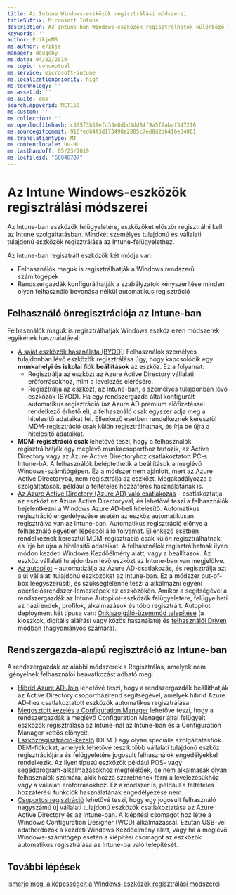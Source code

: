 ```yaml
---
title: Az Intune Windows-eszközök regisztrálási módszerei
titleSuffix: Microsoft Intune
description: Az Intune-ban Windows-eszközök regisztrálhatók különböző módjait
keywords: ''
author: ErikjeMS
ms.author: erikje
manager: dougeby
ms.date: 04/02/2019
ms.topic: conceptual
ms.service: microsoft-intune
ms.localizationpriority: high
ms.technology: ''
ms.assetid: ''
ms.suite: ems
search.appverid: MET150
ms.custom: ''
ms.collection: ''
ms.openlocfilehash: c3f5f3b39efd33e8dbd3dd84f9a5f2abaf347216
ms.sourcegitcommit: 916fed64f3d173498a2905c7ed8d2d6416e34061
ms.translationtype: MT
ms.contentlocale: hu-HU
ms.lasthandoff: 05/23/2019
ms.locfileid: "66046707"
---
```

# <a name="intune-enrollment-methods-for-windows-devices"></a>Az Intune Windows-eszközök regisztrálási módszerei

Az Intune-ban eszközök felügyeletére, eszközöket először regisztrálni kell az Intune szolgáltatásban. Mindkét személyes tulajdonú és vállalati tulajdonú eszközök regisztrálása az Intune-felügyelethez. 

Az Intune-ban regisztrált eszközök két módja van:
- Felhasználók maguk is regisztrálhatják a Windows rendszerű számítógépek 
- Rendszergazdák konfigurálhatják a szabályzatok kényszerítése minden olyan felhasználó bevonása nélkül automatikus regisztráció

## <a name="user-self-enrollment-in-intune"></a>Felhasználó önregisztrációja az Intune-ban

Felhasználók maguk is regisztrálhatják Windows eszköz ezen módszerek egyikének használatával:

- [A saját eszközök használata (BYOD)](https://docs.microsoft.com/intune-user-help/enroll-windows-10-device): Felhasználók személyes tulajdonban lévő eszközök regisztrálása úgy, hogy kapcsolódik egy **munkahelyi és iskolai** fiók **beállítások** az eszköz. Ez a folyamat:
    - Regisztrálja az eszközt az Azure Active Directory vállalati erőforrásokhoz, mint a levelezés elérésére.
    - Regisztrálja az eszközt, az Intune-ban, a személyes tulajdonban lévő eszközök (BYOD).
Ha egy rendszergazda által konfigurált automatikus regisztráció (az Azure AD premium előfizetéssel rendelkező érhető el), a felhasználó csak egyszer adja meg a hitelesítő adataikat fel. Ellenkező esetben rendelkeznek keresztül MDM-regisztráció csak külön regisztrálhatnak, és írja be újra a hitelesítő adataikat.  
- **MDM-regisztráció csak** lehetővé teszi, hogy a felhasználók regisztrálhatják egy meglévő munkacsoporthoz tartozik, az Active Directory vagy az Azure Active Directoryhoz csatlakoztatott PC-s Intune-bA. A felhasználók beléptethetik a beállítások a meglévő Windows-számítógépen. Ez a módszer nem ajánlott, mert az Azure Active Directoryba, nem regisztrálja az eszközt. Megakadályozza a szolgáltatások, például a feltételes hozzáférés használatának is.
- [Az Azure Active Directory (Azure AD) való csatlakozás](https://docs.microsoft.com/azure/active-directory/user-help/user-help-join-device-on-network) – csatlakoztatja az eszközt az Azure Active Directoryval, és lehetővé teszi a felhasználók bejelentkezni a Windows Azure AD-beli hitelesítő. Automatikus regisztráció engedélyezése esetén az eszköz automatikusan regisztrálva van az Intune-ban. Automatikus regisztráció előnye a felhasználó egyetlen lépésből álló folyamat. Ellenkező esetben rendelkeznek keresztül MDM-regisztráció csak külön regisztrálhatnak, és írja be újra a hitelesítő adataikat. A felhasználók regisztrálhatnak ilyen módon kezdeti Windows Kezdőélmény alatt, vagy a beállítások. Az eszköz vállalati tulajdonban lévő eszközt az Intune-ban van megjelölve.
- [Az autopilot](enrollment-autopilot.md) – automatizálja az Azure AD-csatlakozás, és regisztrálja azt a új vállalati tulajdonú eszközöket az Intune-ban. Ez a módszer out-of-box leegyszerűsíti, és szükségtelenné teszi a alkalmazni egyéni operációsrendszer-lemezképek az eszközökön. Amikor a segítségével a rendszergazdák az Intune Autopilot-eszközök felügyeletére, felügyelheti az házirendek, profilok, alkalmazások és több regisztrált.  Autopilot deployment két típusa van: [Önkiszolgáló-üzemmód telepítése](https://docs.microsoft.com/windows/deployment/windows-autopilot/self-deploying) (a kioszkok, digitális aláírási vagy közös használatú) és [felhasználói Driven módban](https://docs.microsoft.com/windows/deployment/windows-autopilot/user-driven) (hagyományos számára). 

## <a name="administrator-based-enrollment-in-intune"></a>Rendszergazda-alapú regisztráció az Intune-ban

A rendszergazdák az alábbi módszerek a Regisztrálás, amelyek nem igényelnek felhasználói beavatkozást adható meg:

- [Hibrid Azure AD Join](https://docs.microsoft.com/windows/client-management/mdm/enroll-a-windows-10-device-automatically-using-group-policy) lehetővé teszi, hogy a rendszergazdák beállíthatják az Active Directory csoportházirend segítségével, amelyek hibrid Azure AD-hez csatlakoztatott eszközök automatikus regisztrálása. 
- [Megosztott kezelés a Configuration Manager](https://docs.microsoft.com/sccm/comanage/overview) lehetővé teszi, hogy a rendszergazdák a meglévő Configuration Manager által felügyelt eszközök regisztrálása az Intune-nal az Intune-ban és a Configuration Manager kettős előnyeit. 
- [Eszközregisztráció-kezelő](device-enrollment-manager-enroll.md) (DEM-) egy olyan speciális szolgáltatásfiók. DEM-fiókokat, amelyek lehetővé teszik több vállalati tulajdonú eszköz regisztrációjára és felügyeletére jogosult felhasználók engedélyekkel rendelkezik. Az ilyen típusú eszközök például POS- vagy segédprogram-alkalmazásokhoz megfelelőek, de nem alkalmasak olyan felhasználók számára, akik hozzá szeretnének férni a levelezésükhöz vagy a vállalati erőforrásokhoz. Ez a módszer is, például a feltételes hozzáférési funkciók használatának engedélyezése nem. 
- [Csoportos regisztráció](windows-bulk-enroll.md) lehetővé teszi, hogy egy jogosult felhasználó nagyszámú új vállalati tulajdonú eszközök csatlakoztatása az Azure Active Directory és az Intune-ban. A kiépítési csomagot hoz létre a Windows Configuration Designer (WCD) alkalmazással. Ezután USB-vel adathordozók a kezdeti Windows Kezdőélmény alatt, vagy ha a meglévő Windows-számítógép esetén a kiépítési csomagot az eszközök automatikus regisztrálása az Intune-ba való telepítését. 

## <a name="next-steps"></a>További lépések

[Ismerje meg, a képességeit a Windows-eszközök regisztrálási módszerei](enrollment-method-capab.md)
